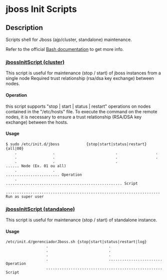 
# jboss Init Scripts

## Description

Scripts shell for Jboss (ajp/cluster, standalone) maintenance.

Refer to the official [Bash documentation](https://www.gnu.org/software/bash/manual/bashref.html#Bash-Startup-Files) to get more info.

### [jbossInitScript (cluster)](https://github.com/concrete-aecio-barreto-junior/jbossInitScripts/blob/master/jbossInitScript.cluster.sh)

This script is useful for maintenance (stop / start) of jboss instances from a single node
Required trust relationship (rsa/dsa key exchange) between nodes.

#### Operation

this script supports "stop | start | status | restart" operations on nodes contained in the "/etc/hosts" file.
To execute the command on the remote nodes, it is necessary to ensure a trust relationship (RSA/DSA key exchange) between the hosts.

#### Usage

```
$ sudo /etc/init.d/jboss            {stop|start|status|restart} {all|00}
    .                .                           .                 .
    .                .                           .                 .
    .                .                           .                 ...... Node (Ex. 01 ou all)
    .                .                           ........................ Operation
    .                .................................................... Script
    ..................................................................... Run as super user

```

### [jbossInitScript (standalone)](https://github.com/concrete-aecio-barreto-junior/jbossInitScripts/blob/master/jbossInitScript.standalone.sh)

This script is useful for maintenance (stop / start) of standalone instance.

#### Usage

```
/etc/init.d/gerenciadorJboss.sh {stop|start|status|restart|log}
                  .                           .
                  .                           .
                  .                           .
                  .                           ........................ Operation
                  .................................................... Script
```
